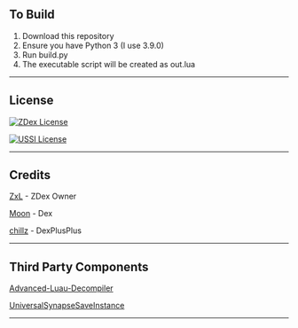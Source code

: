 ## To Build
1. Download this repository
2. Ensure you have Python 3 (I use 3.9.0)
3. Run build.py
4. The executable script will be created as out.lua

---

## License
[![ZDex License](https://img.shields.io/badge/ZDex-License-green)](https://github.com/BOXLEGENDARY/ZDex/blob/main/LICENSE)

[![USSI License](https://img.shields.io/badge/USSI-License-green)](https://github.com/luau/UniversalSynSaveInstance/blob/main/LICENSE)

---

## Credits
[ZxL](https://youtu.be/dQw4w9WgXcQ?si=IkAXjfO3Uf2UOJ9V) - ZDex Owner

[Moon](https://github.com/LorekeeperZinnia/Dex) - Dex

[chillz](https://github.com/AZYsGithub/DexPlusPlus) - DexPlusPlus

---

## Third Party Components

[Advanced-Luau-Decompiler](https://github.com/BOXLEGENDARY/Advanced-Luau-Decompiler)

[UniversalSynapseSaveInstance](https://github.com/BOXLEGENDARY/UniversalSynSaveInstance)

---
